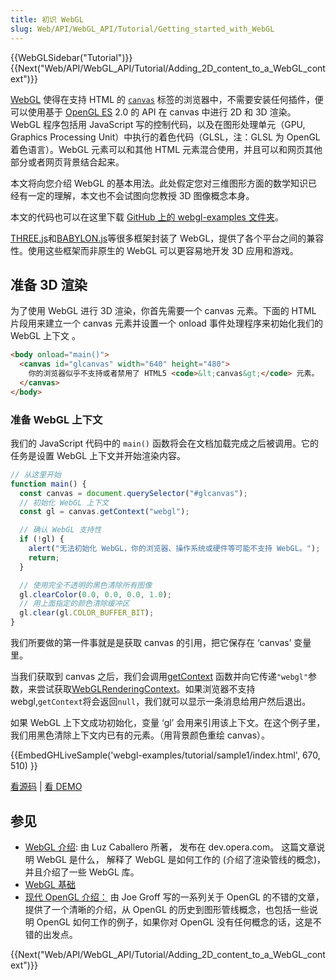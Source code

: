 ```yaml
---
title: 初识 WebGL
slug: Web/API/WebGL_API/Tutorial/Getting_started_with_WebGL
---
```


{{WebGLSidebar("Tutorial")}} {{Next("Web/API/WebGL_API/Tutorial/Adding_2D_content_to_a_WebGL_context")}}

[WebGL](http://www.khronos.org/webgl/) 使得在支持 HTML 的 [`canvas`](/zh-CN/HTML/Canvas) 标签的浏览器中，不需要安装任何插件，便可以使用基于 [OpenGL ES](http://www.khronos.org/opengles/) 2.0 的 API 在 canvas 中进行 2D 和 3D 渲染。WebGL 程序包括用 JavaScript 写的控制代码，以及在图形处理单元（GPU, Graphics Processing Unit）中执行的着色代码（GLSL，注：GLSL 为 OpenGL 着色语言）。WebGL 元素可以和其他 HTML 元素混合使用，并且可以和网页其他部分或者网页背景结合起来。

本文将向您介绍 WebGL 的基本用法。此处假定您对三维图形方面的数学知识已经有一定的理解，本文也不会试图向您教授 3D 图像概念本身。

本文的代码也可以在这里下载 [GitHub 上的 webgl-examples 文件夹](https://github.com/mdn/dom-examples/tree/main/webgl-examples/tutorial)。

[THREE.js](https://threejs.org/)和[BABYLON.js](https://www.babylonjs.com/)等很多框架封装了 WebGL，提供了各个平台之间的兼容性。使用这些框架而非原生的 WebGL 可以更容易地开发 3D 应用和游戏。

## 准备 3D 渲染

为了使用 WebGL 进行 3D 渲染，你首先需要一个 canvas 元素。下面的 HTML 片段用来建立一个 canvas 元素并设置一个 onload 事件处理程序来初始化我们的 WebGL 上下文 。

```html
<body onload="main()">
  <canvas id="glcanvas" width="640" height="480">
    你的浏览器似乎不支持或者禁用了 HTML5 <code>&lt;canvas&gt;</code> 元素。
  </canvas>
</body>
```

### 准备 WebGL 上下文

我们的 JavaScript 代码中的 `main()` 函数将会在文档加载完成之后被调用。它的任务是设置 WebGL 上下文并开始渲染内容。

```js
// 从这里开始
function main() {
  const canvas = document.querySelector("#glcanvas");
  // 初始化 WebGL 上下文
  const gl = canvas.getContext("webgl");

  // 确认 WebGL 支持性
  if (!gl) {
    alert("无法初始化 WebGL，你的浏览器、操作系统或硬件等可能不支持 WebGL。");
    return;
  }

  // 使用完全不透明的黑色清除所有图像
  gl.clearColor(0.0, 0.0, 0.0, 1.0);
  // 用上面指定的颜色清除缓冲区
  gl.clear(gl.COLOR_BUFFER_BIT);
}
```

我们所要做的第一件事就是是获取 canvas 的引用，把它保存在 ‘canvas’ 变量里。

当我们获取到 canvas 之后，我们会调用[getContext](/zh-CN/docs/Web/API/HTMLCanvasElement/getContext) 函数并向它传递`"webgl"`参数，来尝试获取[WebGLRenderingContext](/zh-CN/docs/Web/API/WebGLRenderingContext)。如果浏览器不支持 webgl,`getContext`将会返回`null`，我们就可以显示一条消息给用户然后退出。

如果 WebGL 上下文成功初始化，变量 ‘gl’ 会用来引用该上下文。在这个例子里，我们用黑色清除上下文内已有的元素。（用背景颜色重绘 canvas）。

{{EmbedGHLiveSample('webgl-examples/tutorial/sample1/index.html', 670, 510) }}

[看源码](https://github.com/mdn/webgl-examples/tree/gh-pages/tutorial/sample1) | [看 DEMO](http://mdn.github.io/webgl-examples/tutorial/sample1/)

## 参见

- [WebGL 介绍](https://dev.opera.com/articles/introduction-to-webgl-part-1/): 由 Luz Caballero 所著， 发布在 dev.opera.com。 这篇文章说明 WebGL 是什么， 解释了 WebGL 是如何工作的 (介绍了渲染管线的概念)，并且介绍了一些 WebGL 库。
- [WebGL 基础](http://webglfundamentals.org/)
- [现代 OpenGL 介绍：](http://duriansoftware.com/joe/An-intro-to-modern-OpenGL.-Table-of-Contents.html) 由 Joe Groff 写的一系列关于 OpenGL 的不错的文章，提供了一个清晰的介绍，从 OpenGL 的历史到图形管线概念，也包括一些说明 OpenGL 如何工作的例子，如果你对 OpenGL 没有任何概念的话，这是不错的出发点。

{{Next("Web/API/WebGL_API/Tutorial/Adding_2D_content_to_a_WebGL_context")}}
